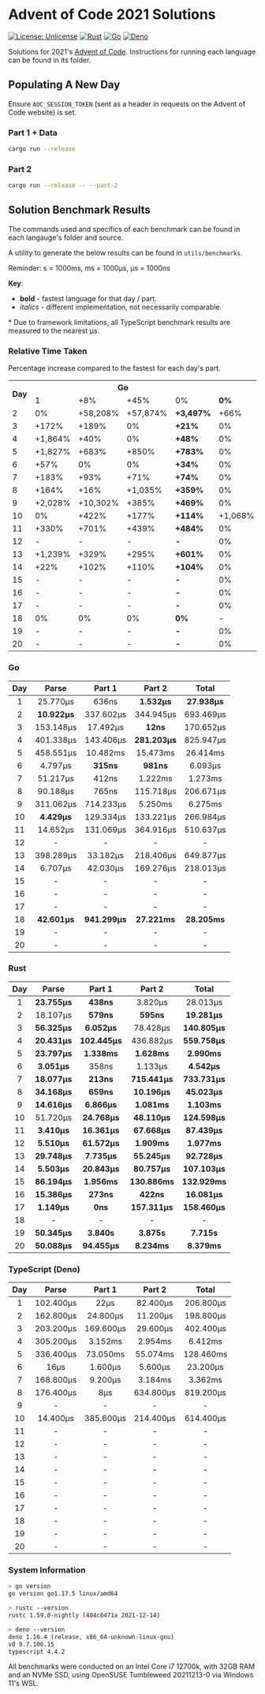 # Advent of Code 2021 Solutions

[![License: Unlicense](https://img.shields.io/badge/license-Unlicense-blue.svg)](http://unlicense.org/)
[![Rust](https://github.com/maneac/aoc2021/actions/workflows/rust.yml/badge.svg)](https://github.com/maneac/aoc2021/actions/workflows/rust.yml)
[![Go](https://github.com/maneac/aoc2021/actions/workflows/golang.yml/badge.svg)](https://github.com/maneac/aoc2021/actions/workflows/golang.yml)
[![Deno](https://github.com/maneac/aoc2021/actions/workflows/deno.yml/badge.svg)](https://github.com/maneac/aoc2021/actions/workflows/deno.yml)

Solutions for 2021's [Advent of Code](https://adventofcode.com/2021). Instructions for running each language can be found in its folder.

## Populating A New Day

Ensure `AOC_SESSION_TOKEN` (sent as a header in requests on the Advent of Code website) is set.

### Part 1 + Data

```bash
cargo run --release
```

### Part 2

```bash
cargo run --release -- --part-2
```

## Solution Benchmark Results

The commands used and specifics of each benchmark can be found in each langauge's folder and source.

A utility to generate the below results can be found in `utils/benchmarks`.

Reminder: s = 1000ms, ms = 1000&mu;s, &mu;s = 1000ns

**Key**:

- **bold** - fastest language for that day / part.
- *italics* - different implementation, not necessarily comparable.

\* Due to framework limitations, all TypeScript benchmark results are measured to the nearest &mu;s.

### Relative Time Taken

Percentage increase compared to the fastest for each day's part.

<table>
  <tr>
    <th rowspan=2>Day</th>
    <th colspan=4>Go</th>
    <th colspan=4>Rust</th>
    <th colspan=4>TypeScript</th>
  </tr>
  <tr>
    <td>1</td>
    <td>+8%</td>
    <td>+45%</td>
    <td>0%</td>
    <td><b>0%</b></td>
    <td>0%</td>
    <td>0%</td>
    <td>+149%</td>
    <td><b>+0%</b></td>
    <td>+331%</td>
    <td>+4,923%</td>
    <td>+5,279%</td>
    <td><b>+640%</b></td>
  </tr>
  <tr>
    <td>2</td>
    <td>0%</td>
    <td>+58,208%</td>
    <td>+57,874%</td>
    <td><b>+3,497%</b></td>
    <td>+66%</td>
    <td>0%</td>
    <td>0%</td>
    <td><b>0%</b></td>
    <td>+1,391%</td>
    <td>+4,183%</td>
    <td>+1,782%</td>
    <td><b>+931%</b></td>
  </tr>
  <tr>
    <td>3</td>
    <td>+172%</td>
    <td>+189%</td>
    <td>0%</td>
    <td><b>+21%</b></td>
    <td>0%</td>
    <td>0%</td>
    <td>+653,467%</td>
    <td><b>0%</b></td>
    <td>+261%</td>
    <td>+2,702%</td>
    <td>+246,567%</td>
    <td><b>+186%</b></td>
  </tr>
  <tr>
    <td>4</td>
    <td>+1,864%</td>
    <td>+40%</td>
    <td>0%</td>
    <td><b>+48%</b></td>
    <td>0%</td>
    <td>0%</td>
    <td>+55%</td>
    <td><b>0%</b></td>
    <td>+1,394%</td>
    <td>+2,977%</td>
    <td>+951%</td>
    <td><b>+1,045%</b></td>
  </tr>
  <tr>
    <td>5</td>
    <td>+1,827%</td>
    <td>+683%</td>
    <td>+850%</td>
    <td><b>+783%</b></td>
    <td>0%</td>
    <td>0%</td>
    <td>0%</td>
    <td><b>0%</b></td>
    <td>+1,314%</td>
    <td>+5,360%</td>
    <td>+3,283%</td>
    <td><b>+4,196%</b></td>
  </tr>
  <tr>
    <td>6</td>
    <td>+57%</td>
    <td>0%</td>
    <td>0%</td>
    <td><b>+34%</b></td>
    <td>0%</td>
    <td>+14%</td>
    <td>+15%</td>
    <td><b>0%</b></td>
    <td>+424%</td>
    <td>+408%</td>
    <td>+471%</td>
    <td><b>+411%</b></td>
  </tr>
  <tr>
    <td>7</td>
    <td>+183%</td>
    <td>+93%</td>
    <td>+71%</td>
    <td><b>+74%</b></td>
    <td>0%</td>
    <td>0%</td>
    <td>0%</td>
    <td><b>0%</b></td>
    <td>+834%</td>
    <td>+4,219%</td>
    <td>+345%</td>
    <td><b>+358%</b></td>
  </tr>
  <tr>
    <td>8</td>
    <td>+164%</td>
    <td>+16%</td>
    <td>+1,035%</td>
    <td><b>+359%</b></td>
    <td>0%</td>
    <td>0%</td>
    <td>0%</td>
    <td><b>0%</b></td>
    <td>+416%</td>
    <td>+1,114%</td>
    <td>+6,126%</td>
    <td><b>+1,720%</b></td>
  </tr>
  <tr>
    <td>9</td>
    <td>+2,028%</td>
    <td>+10,302%</td>
    <td>+385%</td>
    <td><b>+469%</b></td>
    <td>0%</td>
    <td>0%</td>
    <td>0%</td>
    <td><b>0%</b></td>
    <td>-</td>
    <td>-</td>
    <td>-</td>
    <td><b>-</b></td>
  </tr>
  <tr>
    <td>10</td>
    <td>0%</td>
    <td>+422%</td>
    <td>+177%</td>
    <td><b>+114%</b></td>
    <td>+1,068%</td>
    <td>0%</td>
    <td>0%</td>
    <td><b>0%</b></td>
    <td>+225%</td>
    <td>+1,457%</td>
    <td>+346%</td>
    <td><b>+393%</b></td>
  </tr>
  <tr>
    <td>11</td>
    <td>+330%</td>
    <td>+701%</td>
    <td>+439%</td>
    <td><b>+484%</b></td>
    <td>0%</td>
    <td>0%</td>
    <td>0%</td>
    <td><b>0%</b></td>
    <td>-</td>
    <td>-</td>
    <td>-</td>
    <td><b>-</b></td>
  </tr>
  <tr>
    <td>12</td>
    <td>-</td>
    <td>-</td>
    <td>-</td>
    <td><b>-</b></td>
    <td>0%</td>
    <td>0%</td>
    <td>0%</td>
    <td><b>0%</b></td>
    <td>-</td>
    <td>-</td>
    <td>-</td>
    <td><b>-</b></td>
  </tr>
  <tr>
    <td>13</td>
    <td>+1,239%</td>
    <td>+329%</td>
    <td>+295%</td>
    <td><b>+601%</b></td>
    <td>0%</td>
    <td>0%</td>
    <td>0%</td>
    <td><b>0%</b></td>
    <td>-</td>
    <td>-</td>
    <td>-</td>
    <td><b>-</b></td>
  </tr>
  <tr>
    <td>14</td>
    <td>+22%</td>
    <td>+102%</td>
    <td>+110%</td>
    <td><b>+104%</b></td>
    <td>0%</td>
    <td>0%</td>
    <td>0%</td>
    <td><b>0%</b></td>
    <td>-</td>
    <td>-</td>
    <td>-</td>
    <td><b>-</b></td>
  </tr>
  <tr>
    <td>15</td>
    <td>-</td>
    <td>-</td>
    <td>-</td>
    <td><b>-</b></td>
    <td>0%</td>
    <td>0%</td>
    <td>0%</td>
    <td><b>0%</b></td>
    <td>-</td>
    <td>-</td>
    <td>-</td>
    <td><b>-</b></td>
  </tr>
  <tr>
    <td>16</td>
    <td>-</td>
    <td>-</td>
    <td>-</td>
    <td><b>-</b></td>
    <td>0%</td>
    <td>0%</td>
    <td>0%</td>
    <td><b>0%</b></td>
    <td>-</td>
    <td>-</td>
    <td>-</td>
    <td><b>-</b></td>
  </tr>
  <tr>
    <td>17</td>
    <td>-</td>
    <td>-</td>
    <td>-</td>
    <td><b>-</b></td>
    <td>0%</td>
    <td>0%</td>
    <td>0%</td>
    <td><b>0%</b></td>
    <td>-</td>
    <td>-</td>
    <td>-</td>
    <td><b>-</b></td>
  </tr>
  <tr>
    <td>18</td>
    <td>0%</td>
    <td>0%</td>
    <td>0%</td>
    <td><b>0%</b></td>
    <td>-</td>
    <td>-</td>
    <td>-</td>
    <td><b>-</b></td>
    <td>-</td>
    <td>-</td>
    <td>-</td>
    <td><b>-</b></td>
  </tr>
  <tr>
    <td>19</td>
    <td>-</td>
    <td>-</td>
    <td>-</td>
    <td><b>-</b></td>
    <td>0%</td>
    <td>0%</td>
    <td>0%</td>
    <td><b>0%</b></td>
    <td>-</td>
    <td>-</td>
    <td>-</td>
    <td><b>-</b></td>
  </tr>
  <tr>
    <td>20</td>
    <td>-</td>
    <td>-</td>
    <td>-</td>
    <td><b>-</b></td>
    <td>0%</td>
    <td>0%</td>
    <td>0%</td>
    <td><b>0%</b></td>
    <td>-</td>
    <td>-</td>
    <td>-</td>
    <td><b>-</b></td>
  </tr>
</table>

### Go

| Day   | Parse             | Part 1            | Part 2            | Total             |
|:-----:|:-----------------:|:-----------------:|:-----------------:|:-----------------:|
| 1     | 25.770&mu;s       | 636ns             | **1.532&mu;s**    | **27.938&mu;s**   |
| 2     | **10.922&mu;s**   | 337.602&mu;s      | 344.945&mu;s      | 693.469&mu;s      |
| 3     | 153.148&mu;s      | 17.492&mu;s       | **12ns**          | 170.652&mu;s      |
| 4     | 401.338&mu;s      | 143.406&mu;s      | **281.203&mu;s**  | 825.947&mu;s      |
| 5     | 458.551&mu;s      | 10.482ms          | 15.473ms          | 26.414ms          |
| 6     | 4.797&mu;s        | **315ns**         | **981ns**         | 6.093&mu;s        |
| 7     | 51.217&mu;s       | 412ns             | 1.222ms           | 1.273ms           |
| 8     | 90.188&mu;s       | 765ns             | 115.718&mu;s      | 206.671&mu;s      |
| 9     | 311.062&mu;s      | 714.233&mu;s      | 5.250ms           | 6.275ms           |
| 10    | **4.429&mu;s**    | 129.334&mu;s      | 133.221&mu;s      | 266.984&mu;s      |
| 11    | 14.652&mu;s       | 131.069&mu;s      | 364.916&mu;s      | 510.637&mu;s      |
| 12    | -                 | -                 | -                 | -                 |
| 13    | 398.289&mu;s      | 33.182&mu;s       | 218.406&mu;s      | 649.877&mu;s      |
| 14    | 6.707&mu;s        | 42.030&mu;s       | 169.276&mu;s      | 218.013&mu;s      |
| 15    | -                 | -                 | -                 | -                 |
| 16    | -                 | -                 | -                 | -                 |
| 17    | -                 | -                 | -                 | -                 |
| 18    | **42.601&mu;s**   | **941.299&mu;s**  | **27.221ms**      | **28.205ms**      |
| 19    | -                 | -                 | -                 | -                 |
| 20    | -                 | -                 | -                 | -                 |

### Rust

| Day   | Parse             | Part 1            | Part 2            | Total             |
|:-----:|:-----------------:|:-----------------:|:-----------------:|:-----------------:|
| 1     | **23.755&mu;s**   | **438ns**         | 3.820&mu;s        | 28.013&mu;s       |
| 2     | 18.107&mu;s       | **579ns**         | **595ns**         | **19.281&mu;s**   |
| 3     | **56.325&mu;s**   | **6.052&mu;s**    | 78.428&mu;s       | **140.805&mu;s**  |
| 4     | **20.431&mu;s**   | **102.445&mu;s**  | 436.882&mu;s      | **559.758&mu;s**  |
| 5     | **23.797&mu;s**   | **1.338ms**       | **1.628ms**       | **2.990ms**       |
| 6     | **3.051&mu;s**    | 358ns             | 1.133&mu;s        | **4.542&mu;s**    |
| 7     | **18.077&mu;s**   | **213ns**         | **715.441&mu;s**  | **733.731&mu;s**  |
| 8     | **34.168&mu;s**   | **659ns**         | **10.196&mu;s**   | **45.023&mu;s**   |
| 9     | **14.616&mu;s**   | **6.866&mu;s**    | **1.081ms**       | **1.103ms**       |
| 10    | 51.720&mu;s       | **24.768&mu;s**   | **48.110&mu;s**   | **124.598&mu;s**  |
| 11    | **3.410&mu;s**    | **16.361&mu;s**   | **67.668&mu;s**   | **87.439&mu;s**   |
| 12    | **5.510&mu;s**    | **61.572&mu;s**   | **1.909ms**       | **1.977ms**       |
| 13    | **29.748&mu;s**   | **7.735&mu;s**    | **55.245&mu;s**   | **92.728&mu;s**   |
| 14    | **5.503&mu;s**    | **20.843&mu;s**   | **80.757&mu;s**   | **107.103&mu;s**  |
| 15    | **86.194&mu;s**   | **1.956ms**       | **130.886ms**     | **132.929ms**     |
| 16    | **15.386&mu;s**   | **273ns**         | **422ns**         | **16.081&mu;s**   |
| 17    | **1.149&mu;s**    | **0ns**           | **157.311&mu;s**  | **158.460&mu;s**  |
| 18    | -                 | -                 | -                 | -                 |
| 19    | **50.345&mu;s**   | **3.840s**        | **3.875s**        | **7.715s**        |
| 20    | **50.088&mu;s**   | **94.455&mu;s**   | **8.234ms**       | **8.379ms**       |

### TypeScript (Deno)

| Day   | Parse             | Part 1            | Part 2            | Total             |
|:-----:|:-----------------:|:-----------------:|:-----------------:|:-----------------:|
| 1     | 102.400&mu;s      | 22&mu;s           | 82.400&mu;s       | 206.800&mu;s      |
| 2     | 162.800&mu;s      | 24.800&mu;s       | 11.200&mu;s       | 198.800&mu;s      |
| 3     | 203.200&mu;s      | 169.600&mu;s      | 29.600&mu;s       | 402.400&mu;s      |
| 4     | 305.200&mu;s      | 3.152ms           | 2.954ms           | 6.412ms           |
| 5     | 336.400&mu;s      | 73.050ms          | 55.074ms          | 128.460ms         |
| 6     | 16&mu;s           | 1.600&mu;s        | 5.600&mu;s        | 23.200&mu;s       |
| 7     | 168.800&mu;s      | 9.200&mu;s        | 3.184ms           | 3.362ms           |
| 8     | 176.400&mu;s      | 8&mu;s            | 634.800&mu;s      | 819.200&mu;s      |
| 9     | -                 | -                 | -                 | -                 |
| 10    | 14.400&mu;s       | 385.600&mu;s      | 214.400&mu;s      | 614.400&mu;s      |
| 11    | -                 | -                 | -                 | -                 |
| 12    | -                 | -                 | -                 | -                 |
| 13    | -                 | -                 | -                 | -                 |
| 14    | -                 | -                 | -                 | -                 |
| 15    | -                 | -                 | -                 | -                 |
| 16    | -                 | -                 | -                 | -                 |
| 17    | -                 | -                 | -                 | -                 |
| 18    | -                 | -                 | -                 | -                 |
| 19    | -                 | -                 | -                 | -                 |
| 20    | -                 | -                 | -                 | -                 |

### System Information

```sh
> go version
go version go1.17.5 linux/amd64

> rustc --version
rustc 1.59.0-nightly (404c8471a 2021-12-14)

> deno --version
deno 1.16.4 (release, x86_64-unknown-linux-gnu)
v8 9.7.106.15
typescript 4.4.2
```

All benchmarks were conducted on an Intel Core i7 12700k, with 32GB RAM and an NVMe SSD, using OpenSUSE Tumbleweed 20211213-0 via Windows 11's WSL.
